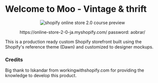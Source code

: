 # Welcome to Moo - Vintage & thrift

<div align="center">
  <img src="https://cdn.shopify.com/s/files/1/0600/7078/9312/files/ezgif.com-gif-maker.gif?v=1632495493" alt="shopify online store 2.0 course preview">
  <p align="center">
    <span>https://online-store-2-0-ja.myshopify.com/</span>
    <span>password: aobrar/</span>
  </p>
</div>

This is a production ready custom Shopify storefront built using the Shopify's reference theme (Dawn) and customized to designer mockups.

### Credits
Big thank to Iskandar from workingwithshopify.com for providing the knowledge to develop this product.
